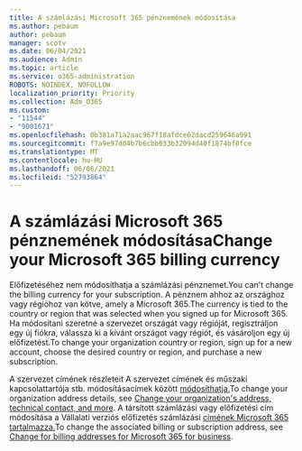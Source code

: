 ```yaml
---
title: A számlázási Microsoft 365 pénznemének módosítása
ms.author: pebaum
author: pebaum
manager: scotv
ms.date: 06/04/2021
ms.audience: Admin
ms.topic: article
ms.service: o365-administration
ROBOTS: NOINDEX, NOFOLLOW
localization_priority: Priority
ms.collection: Adm_O365
ms.custom:
- "11544"
- "9001671"
ms.openlocfilehash: 0b381a71a2aac967f18afdce62dacd259646a991
ms.sourcegitcommit: f7a9e97d04b7b6cbb633b32094d40f1874bf0fce
ms.translationtype: MT
ms.contentlocale: hu-HU
ms.lasthandoff: 06/06/2021
ms.locfileid: "52793864"
---
```

# <a name="change-your-microsoft-365-billing-currency"></a><span data-ttu-id="abaa6-102">A számlázási Microsoft 365 pénznemének módosítása</span><span class="sxs-lookup"><span data-stu-id="abaa6-102">Change your Microsoft 365 billing currency</span></span>

<span data-ttu-id="abaa6-103">Előfizetéséhez nem módosíthatja a számlázási pénznemet.</span><span class="sxs-lookup"><span data-stu-id="abaa6-103">You can't change the billing currency for your subscription.</span></span> <span data-ttu-id="abaa6-104">A pénznem ahhoz az országhoz vagy régióhoz van kötve, amely a Microsoft 365.</span><span class="sxs-lookup"><span data-stu-id="abaa6-104">The currency is tied to the country or region that was selected when you signed up for Microsoft 365.</span></span> <span data-ttu-id="abaa6-105">Ha módosítani szeretné a szervezet országát vagy régióját, regisztráljon egy új fiókra, válassza ki a kívánt országot vagy régiót, és vásároljon egy új előfizetést.</span><span class="sxs-lookup"><span data-stu-id="abaa6-105">To change your organization country or region, sign up for a new account, choose the desired country or region, and purchase a new subscription.</span></span> 

<span data-ttu-id="abaa6-106">A szervezet címének részleteit A szervezet címének és műszaki kapcsolattartója stb. módosításacímek között [módosíthatja.](/microsoft-365/admin/manage/change-address-contact-and-more)</span><span class="sxs-lookup"><span data-stu-id="abaa6-106">To change your organization address details, see [Change your organization's address, technical contact, and more](/microsoft-365/admin/manage/change-address-contact-and-more).</span></span> <span data-ttu-id="abaa6-107">A társított számlázási vagy előfizetési cím módosítása a Vállalati verziós előfizetés számlázási [címének Microsoft 365 tartalmazza.](/microsoft-365/commerce/billing-and-payments/change-your-billing-addresses)</span><span class="sxs-lookup"><span data-stu-id="abaa6-107">To change the associated billing or subscription address, see [Change for billing addresses for Microsoft 365 for business](/microsoft-365/commerce/billing-and-payments/change-your-billing-addresses).</span></span> 